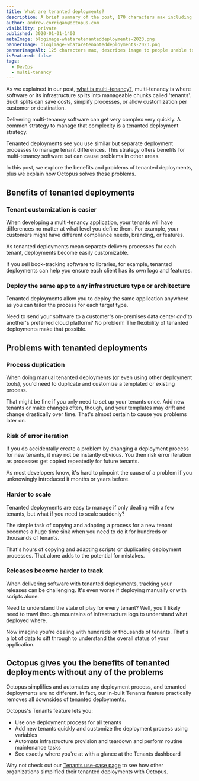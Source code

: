 ```yaml
---
title: What are tenanted deployments?
description: A brief summary of the post, 170 characters max including spaces.
author: andrew.corrigan@octopus.com
visibility: private
published: 3020-01-01-1400
metaImage: blogimage-whataretenanteddeployments-2023.png
bannerImage: blogimage-whataretenanteddeployments-2023.png
bannerImageAlt: 125 characters max, describes image to people unable to see it.
isFeatured: false
tags: 
  - DevOps
  - multi-tenancy
---
```


As we explained in our post, [what is multi-tenancy?](https://octopus.com/blog/what-is-multi-tenancy), multi-tenancy is where software or its infrastructure splits into manageable chunks called 'tenants'. Such splits can save costs, simplify processes, or allow customization per customer or destination.

Delivering multi-tenancy software can get very complex very quickly. A common strategy to manage that complexity is a tenanted deployment strategy.

Tenanted deployments see you use similar but separate deployment processes to manage tenant differences. This strategy offers benefits for multi-tenancy software but can cause problems in other areas.

In this post, we explore the benefits and problems of tenanted deployments, plus we explain how Octopus solves those problems.

## Benefits of tenanted deployments

### Tenant customization is easier

When developing a multi-tenancy application, your tenants will have differences no matter at what level you define them. For example, your customers might have different compliance needs, branding, or features.

As tenanted deployments mean separate delivery processes for each tenant, deployments become easily customizable.

If you sell book-tracking software to libraries, for example, tenanted deployments can help you ensure each client has its own logo and features.

### Deploy the same app to any infrastructure type or architecture 

Tenanted deployments allow you to deploy the same application anywhere as you can tailor the process for each target type.

Need to send your software to a customer's on-premises data center *and* to another's preferred cloud platform? No problem! The flexibility of tenanted deployments make that possible.

## Problems with tenanted deployments

### Process duplication

When doing manual tenanted deployments (or even using other deployment tools), you'd need to duplicate and customize a templated or existing process.

That might be fine if you only need to set up your tenants once. Add new tenants or make changes often, though, and your templates may drift and change drastically over time. That's almost certain to cause you problems later on.

### Risk of error iteration

If you do accidentally create a problem by changing a deployment process for new tenants, it may not be instantly obvious. You then risk error iteration as processes get copied repeatedly for future tenants.

As most developers know, it's hard to pinpoint the cause of a problem if you unknowingly introduced it months or years before.

### Harder to scale

Tenanted deployments are easy to manage if only dealing with a few tenants, but what if you need to scale suddenly?

The simple task of copying and adapting a process for a new tenant becomes a huge time sink when you need to do it for hundreds or thousands of tenants.

That's hours of copying and adapting scripts or duplicating deployment processes. That alone adds to the potential for mistakes.

### Releases become harder to track

When delivering software with tenanted deployments, tracking your releases can be challenging. It's even worse if deploying manually or with scripts alone.

Need to understand the state of play for every tenant? Well, you'll likely need to trawl through mountains of infrastructure logs to understand what deployed where.

Now imagine you're dealing with hundreds or thousands of tenants. That's a lot of data to sift through to understand the overall status of your application.

## Octopus gives you the benefits of tenanted deployments without any of the problems

Octopus simplifies and automates any deployment process, and tenanted deployments are no different. In fact, our in-built Tenants feature practically removes all downsides of tenanted deployments.

Octopus's Tenants feature lets you:

- Use one deployment process for all tenants
- Add new tenants quickly and customize the deployment process using variables
- Automate infrastructure provision and teardown and perform routine maintenance tasks
- See exactly where you're at with a glance at the Tenants dashboard

Why not check out our [Tenants use-case page](https://octopus.com/use-case/tenanted-deployments) to see how other organizations simplified their tenanted deployments with Octopus.